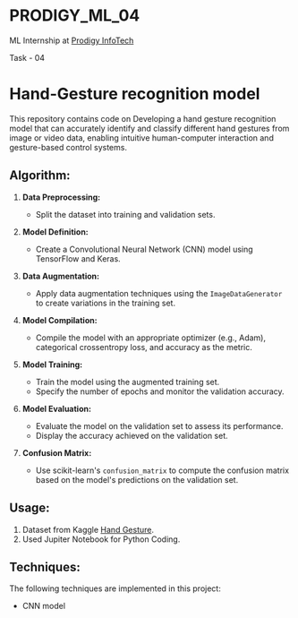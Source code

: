 # PRODIGY_ML_04
ML Internship at [Prodigy InfoTech](https://prodigyinfotech.dev) 

Task - 04

# Hand-Gesture recognition model

This repository contains code on Developing a hand gesture recognition model that can accurately identify and classify different hand gestures from image or video data, enabling intuitive human-computer interaction and gesture-based control systems.

## Algorithm:

1. **Data Preprocessing:**
   - Split the dataset into training and validation sets.

2. **Model Definition:**
   - Create a Convolutional Neural Network (CNN) model using TensorFlow and Keras.
  
4. **Data Augmentation:**
   - Apply data augmentation techniques using the `ImageDataGenerator` to create variations in the training set.

5. **Model Compilation:**
   - Compile the model with an appropriate optimizer (e.g., Adam), categorical crossentropy loss, and accuracy as the metric.

6. **Model Training:**
   - Train the model using the augmented training set.
   - Specify the number of epochs and monitor the validation accuracy.

7. **Model Evaluation:**
   - Evaluate the model on the validation set to assess its performance.
   - Display the accuracy achieved on the validation set.

8. **Confusion Matrix:**
   - Use scikit-learn's `confusion_matrix` to compute the confusion matrix based on the model's predictions on the validation set.

## Usage:
1) Dataset from Kaggle [Hand Gesture](https://www.kaggle.com/gti-upm/leapgestrecog).
2) Used Jupiter Notebook for Python Coding.

## Techniques:
The following techniques are implemented in this project:
- CNN model
